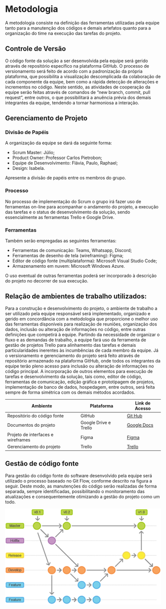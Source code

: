 # Metodologia

A metodologia consiste na definição das ferramentas utilizadas pela equipe tanto para a manutenção dos códigos e demais artefatos quanto para a organização do time na execução das tarefas do projeto.

## Controle de Versão

O código fonte da solução a ser desenvolvida pela equipe será gerido através de repositório específico na plataforma GitHub. O processo de versionamento será feito de acordo com a padronização da própria plataforma, que possibilita a visualização descomplicada da colaboração de cada componente da equipe, bem como a rápida detecção de alterações e incrementos no código.
Neste sentido, as atividades de cooperação da equipe serão feitas através de comandos de “new branch, commit, pull request”, entre outros, o que possibilitará a anuência prévia dos demais integrantes da equipe, tendendo a tornar harmoniosa a interação.

## Gerenciamento de Projeto

### Divisão de Papéis

A organização da equipe se dará da seguinte forma:

- Scrum Master: Júlio;
- Product Owner: Professor Carlos Pietrobon;
- Equipe de Desenvolvimento: Flávia, Paulo, Raphael;
- Design: Isabela.

Apresente a divisão de papéis entre os membros do grupo.

### Processo

No processo de implementação do Scrum o grupo irá fazer uso de ferramentas on-line para acompanhar o andamento do projeto, a execução das tarefas e o status de desenvolvimento da solução, sendo essencialmente as ferramentas Trello e Google Drive.

### Ferramentas

Também serão empregadas as seguintes ferramentas:

- Ferramentas de comunicação: Teams, Whatsapp, Discord;
- Ferramentas de desenho de tela (wireframing): Figma;
- Editor de código fonte (multiplataforma): Microsoft Visual Studio Code;
- Armazenamento em nuvem: Microsoft Windows Azure.

O uso eventual de outras ferramentas poderá ser incorporado à descrição do projeto no decorrer de sua execução.

## Relação de ambientes de trabalho utilizados:

Para a construção e desenvolvimento do projeto, o ambiente de trabalho a ser utilizado pela equipe responsável será implementado, organizado e gerido em concordância com a metodologia que proporcione o melhor uso das ferramentas disponíveis para realização de reuniões, organização dos dados, inclusão ou alteração de informações no código, entre outras definições que competirá à equipe.
Partindo da necessidade de organizar o fluxo e as demandas de trabalho, a equipe fará uso da ferramenta de gestão de projetos Trello para alinhamento das tarefas e demais particularidades inerentes às incumbências de cada membro da equipe.
Já o versionamento e gerenciamento do projeto será feito através de repositório armazenado na plataforma GitHub, onde todos os integrantes da equipe terão pleno acesso para inclusão ou alteração de informações no código principal.
A incorporação de outros elementos para execução de tarefas e desenvolvimento da solução, tais como, editor de código, ferramentas de comunicação, edição gráfica e prototipagem de projetos, implementação de banco de dados, hospedagem, entre outros, será feita sempre de forma simétrica com os demais métodos acordados.

| Ambiente                           | Plataforma            | Link de Acesso                                                                                                  |
| ---------------------------------- | --------------------- | --------------------------------------------------------------------------------------------------------------- |
| Repositório do código fonte        | GitHub                | [Git Hub](https://github.com/ICEI-PUC-Minas-PMV-ADS/pmv-ads-2022-1-e2-proj-int-t3-estacionamento.git)           |
| Documentos do projeto              | Google Drive e Trello | [Google Docs](https://docs.google.com/document/d/11JWdINM7DoQ2F-cFjEfDqb2kMQOEp7MjONuuooynZIg/edit?usp=sharing) |
| Projeto de interfaces e wireframes | Figma                 | [Figma](https://www.figma.com/files/team/1093312477471165818/Why-Park?fuid=1021894970703148295)                 |
| Gerenciamento do projeto           | Trello                | [Trello](https://trello.com/b/sGbNm2GI/estacionamento)                                                          |

## Gestão de código fonte

Para gestão do código fonte do software desenvolvido pela equipe será utilizado o processo baseado no Git Flow, conforme descrito na figura a seguir. Deste modo, as manutenções do código serão realizadas de forma separada, sempre identificadas, possibilitando o monitoramento das atualizações e consequentemente otimizando a gestão do projeto como um todo.  

![Git Flow](img/gitFlow.png)
